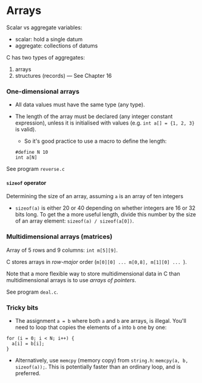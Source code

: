 # Arrays

Scalar vs aggregate variables:
- scalar: hold a single datum
- aggregate: collections of datums

C has two types of aggregates:
1. arrays
2. structures (records) — See Chapter 16

### One-dimensional arrays

- All data values must have the same type (any type).
- The length of the array must be declared (any integer constant expression), unless it is initialised with values (e.g. `int a[] = {1, 2, 3}` is valid).
  - So it's good practice to use a macro to define the length:

  ```
  #define N 10
  int a[N]
  ```

See program `reverse.c`

#### `sizeof` operator

Determining the size of an array, assuming `a` is an array of ten integers
- `sizeof(a)` is either 20 or 40 depending on whether integers are 16 or 32 bits long. To get the a more useful length, divide this number by the size of an array element: `sizeof(a) / sizeof(a[0])`.


### Multidimensional arrays (matrices)

Array of 5 rows and 9 columns: `int m[5][9]`.

C stores arrays in *row-major* order (`m[0][0] ... m[0,8], m[1][0] ... `).

Note that a more flexible way to store multidimensional data in C than multidimensional arrays is to use *arrays of pointers*.

See program `deal.c`.


### Tricky bits

- The assignment `a = b` where both `a` and `b` are arrays, is illegal. You'll need to loop that copies the elements of `a` into `b` one by one:
```
for (i = 0; i < N; i++) {
  a[i] = b[i];
}
```
- Alternatively, use `memcpy` (memory copy) from `string.h`: `memcpy(a, b, sizeof(a));`. This is potentially faster than an ordinary loop, and is preferred.
